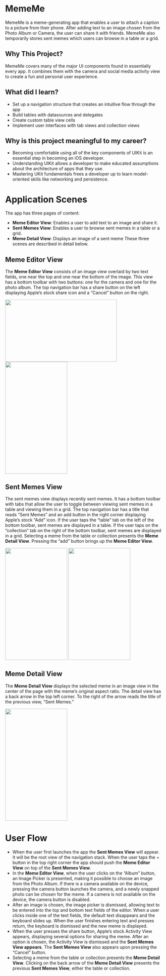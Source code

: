 # MemeMe
MemeMe is a meme-generating app that enables a user to attach a caption to a picture from their phone. After adding text to an image chosen from the Photo Album or Camera, the user can share it with friends. MemeMe also temporarily stores sent memes which users can browse in a table or a grid.


## Why This Project?
MemeMe covers many of the major UI components found in essentially every app. It combines them with the camera and social media activity view to create a fun and personal user experience.

## What did I learn?
- Set up a navigation structure that creates an intuitive flow through the app
- Build tables with datasources and delegates
- Create custom table view cells
- Implement user interfaces with tab views and collection views

## Why is this project meaningful to my career?
- Becoming comfortable using all of the key components of UIKit is an essential step in becoming an iOS developer.
- Understanding UIKit allows a developer to make educated assumptions about the architecture of apps that they use.
- Mastering UKit fundamentals frees a developer up to learn model-oriented skills like networking and persistence.

# Application Scenes
The app has three pages of content:
- **Meme Editor View**: Enables a user to add text to an image and share it. 
- **Sent Memes View**: Enables a user to browse sent memes in a table or a grid.
- **Meme Detail View**: Displays an image of a sent meme
These three scenes are described in detail below.

## Meme Editor View
The **Meme Editor View** consists of an image view overlaid by two text fields, one near the top and one near the bottom of the image. This view has a bottom toolbar with two buttons: one for the camera and one for the photo album. The top navigation bar has a share button on the left displaying Apple’s stock share icon and a “Cancel” button on the right.

<img src="https://lh4.googleusercontent.com/CW4wdLDCw9cZGn36OtIdxTnfp9_PrpERYQAcWmrImMwxpAd3EJQK2J6EhuS9yB5O2uH2-1_FIqOLo8B6kGJT4aTYO2sxq7hMom47rV5jJWCceERsYxUIRDWFH-_trZXO5ZWXj2A" width="360" height="200" />
<img src="https://lh3.googleusercontent.com/V9FCmn_dlVFu7q9FuZICGtGblaqONkRbAr8wxTxcPFhxnaeiZA60Z5LlbGXvBXuXFhI4qX_ykW8_AW487j_epD3ctIkgr4Dwg2RxxhkDSmgH88o8h2PidcAjwMSYeBaK-uuBB10" width="200" height="360" />

## Sent Memes View
The sent memes view displays recently sent memes. It has a bottom toolbar with tabs that allow the user to toggle between viewing sent memes in a table and viewing them in a grid. The top navigation bar has a title that reads “Sent Memes” and an add button in the right corner displaying Apple’s stock “Add” icon.
If the user taps the “table” tab on the left of the bottom toolbar, sent memes are displayed in a table. If the user taps on the “collection” tab on the right of the bottom toolbar, sent memes are displayed in a grid. Selecting a meme from the table or collection presents the **Meme Detail View**. Pressing the “add” button brings up the **Meme Editor View**.  

<img src="https://lh3.googleusercontent.com/HGduRO0ZfhfQcfH3RRbII6ILXcGacdkWJFKQWJOXnAod_QH8vDEPT5kCP9NgoMO_z5P6Yd6d6MqaTEgta1YsIJSGzHX1CXY4cX-4qEpl7y9y_MRsr82B6K7uvLY7BBnwzIMcWm0" width="200" height="360" />
<img src="https://lh3.googleusercontent.com/ah-_BVkQ9T_X5u8XXi2INAjAP4_ZZJWwioBHLw4FItM_kSV9EOpnqj3J9uYMThGmWrKq6MqFEvBar1G1EgbneyMDccCesx2aAozwW4y5fM0JXHCX6UfatF8njH0tvbeVebOsIls" width="200" height="360" />

## Meme Detail View
The **Meme Detail View** displays the selected meme in an image view in the center of the page with the meme’s original aspect ratio. The detail view has a back arrow in the top left corner. To the right of the arrow reads the title of the previous view, “Sent Memes.”

<img src="https://lh5.googleusercontent.com/EjueRpeV0oPHX-KAoJE7G-FShTCbqWKUo6jgeqKfdFgTF2MYEEMiUCFHxtVlhG7OdfqUo7mzNAZNTskUY78SxEYkbmnEj3vBxJjPCcQTBd-PveGjA726TY-l-iqaFMYjHPEGpro" width="200" height="360" />

# User Flow
- When the user first launches the app the **Sent Memes View** will appear. It will be the root view of the navigation stack. When the user taps the + button in the top right corner the app should push the **Meme Editor View** on top of the **Sent Memes View**.
- In the **Meme Editor View**, when the user clicks on the “Album” button, an Image Picker is presented, making it possible to choose an image from the Photo Album. If there is a camera available on the device, pressing the camera button launches the camera, and a newly snapped photo can be chosen for the meme. If a camera is not available on the device, the camera button is disabled.
- After an image is chosen, the image picker is dismissed, allowing text to be entered into the top and bottom text fields of the editor. When a user clicks inside one of the text fields, the default text disappears and the keyboard slides up. When the user finishes entering text and presses return, the keyboard is dismissed and the new meme is displayed.
- When the user presses the share button, Apple’s stock Activity View appears, displaying several options for sharing the meme. After an option is chosen, the Activity View is dismissed and the **Sent Memes View appears**. The **Sent Memes View** also appears upon pressing the “Cancel” button.
- Selecting a meme from the table or collection presents the **Meme Detail View**. Clicking on the  back arrow of the **Meme Detail View** presents the previous **Sent Memes View**, either the table or collection.  
